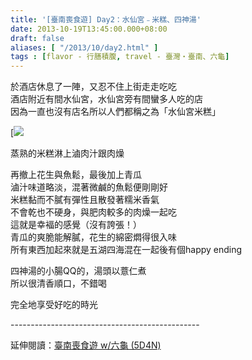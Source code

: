 ```yaml
---
title: '[臺南喪食遊] Day2：水仙宮﹣米糕、四神湯'
date: 2013-10-19T13:45:00.000+08:00
draft: false
aliases: [ "/2013/10/day2.html" ]
tags : [flavor - 行膳積腹, travel - 臺灣・臺南、六龜]
---
```


於酒店休息了一陣，又忍不住上街走走吃吃  
酒店附近有間水仙宮，水仙宮旁有間蠻多人吃的店  
因為一直也沒有店名所以人們都稱之為「水仙宮米糕」

[![](/images/tainan2e.jpg)

蒸熟的米糕淋上滷肉汁跟肉燥

再撤上花生與魚鬆，最後加上青瓜  
滷汁味道略淡，混著微鹹的魚鬆便剛剛好  
米糕黏而不膩有彈性且散發著糯米香氣  
不會乾也不硬身，與肥肉較多的肉燥一起吃  
這就是幸褔的感覺（沒有誇張！）  
青瓜的爽脆能解膩，花生的綿密燜得很入味  
所有東西加起來就是五湖四海混在一起後有個happy ending  
  
四神湯的小腸QQ的，湯頭以薏仁煮  
所以很清香順口，不錯喝  
  
  
完全地享受好吃的時光  
  
\-----------------------------------------------  
  
延伸閱讀：[臺南喪食遊 w/六龜 (5D4N)](https://hidie.net/tainan5d4n/)
